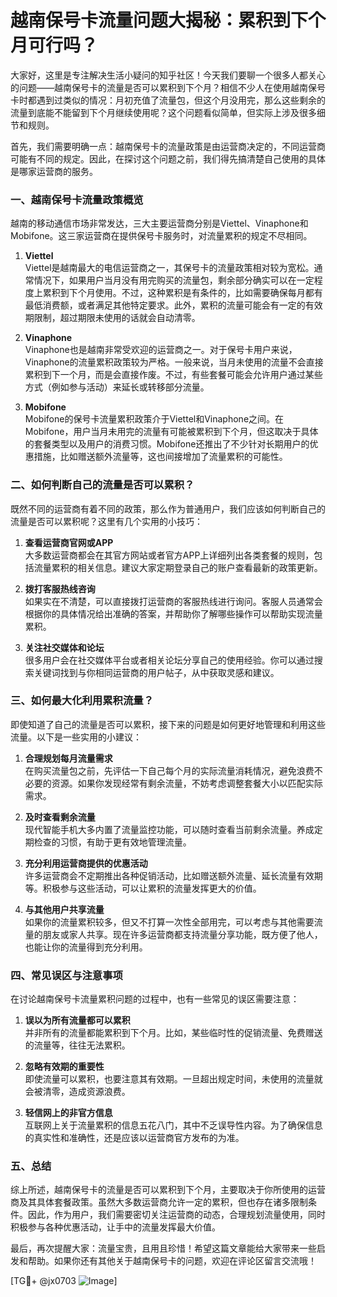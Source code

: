 # 越南保号卡流量问题大揭秘：累积到下个月可行吗？

大家好，这里是专注解决生活小疑问的知乎社区！今天我们要聊一个很多人都关心的问题——越南保号卡的流量是否可以累积到下个月？相信不少人在使用越南保号卡时都遇到过类似的情况：月初充值了流量包，但这个月没用完，那么这些剩余的流量到底能不能留到下个月继续使用呢？这个问题看似简单，但实际上涉及很多细节和规则。

首先，我们需要明确一点：越南保号卡的流量政策是由运营商决定的，不同运营商可能有不同的规定。因此，在探讨这个问题之前，我们得先搞清楚自己使用的具体是哪家运营商的服务。

### 一、越南保号卡流量政策概览

越南的移动通信市场非常发达，三大主要运营商分别是Viettel、Vinaphone和Mobifone。这三家运营商在提供保号卡服务时，对流量累积的规定不尽相同。

1. **Viettel**  
   Viettel是越南最大的电信运营商之一，其保号卡的流量政策相对较为宽松。通常情况下，如果用户当月没有用完购买的流量包，剩余部分确实可以在一定程度上累积到下个月使用。不过，这种累积是有条件的，比如需要确保每月都有最低消费额，或者满足其他特定要求。此外，累积的流量可能会有一定的有效期限制，超过期限未使用的话就会自动清零。

2. **Vinaphone**  
   Vinaphone也是越南非常受欢迎的运营商之一。对于保号卡用户来说，Vinaphone的流量累积政策较为严格。一般来说，当月未使用的流量不会直接累积到下一个月，而是会直接作废。不过，有些套餐可能会允许用户通过某些方式（例如参与活动）来延长或转移部分流量。

3. **Mobifone**  
   Mobifone的保号卡流量累积政策介于Viettel和Vinaphone之间。在Mobifone，用户当月未用完的流量有可能被累积到下个月，但这取决于具体的套餐类型以及用户的消费习惯。Mobifone还推出了不少针对长期用户的优惠措施，比如赠送额外流量等，这也间接增加了流量累积的可能性。

### 二、如何判断自己的流量是否可以累积？

既然不同的运营商有着不同的政策，那么作为普通用户，我们应该如何判断自己的流量是否可以累积呢？这里有几个实用的小技巧：

1. **查看运营商官网或APP**  
   大多数运营商都会在其官方网站或者官方APP上详细列出各类套餐的规则，包括流量累积的相关信息。建议大家定期登录自己的账户查看最新的政策更新。

2. **拨打客服热线咨询**  
   如果实在不清楚，可以直接拨打运营商的客服热线进行询问。客服人员通常会根据你的具体情况给出准确的答案，并帮助你了解哪些操作可以帮助实现流量累积。

3. **关注社交媒体和论坛**  
   很多用户会在社交媒体平台或者相关论坛分享自己的使用经验。你可以通过搜索关键词找到与你相同运营商的用户帖子，从中获取灵感和建议。

### 三、如何最大化利用累积流量？

即使知道了自己的流量是否可以累积，接下来的问题是如何更好地管理和利用这些流量。以下是一些实用的小建议：

1. **合理规划每月流量需求**  
   在购买流量包之前，先评估一下自己每个月的实际流量消耗情况，避免浪费不必要的资源。如果你发现经常有剩余流量，不妨考虑调整套餐大小以匹配实际需求。

2. **及时查看剩余流量**  
   现代智能手机大多内置了流量监控功能，可以随时查看当前剩余流量。养成定期检查的习惯，有助于更有效地管理流量。

3. **充分利用运营商提供的优惠活动**  
   许多运营商会不定期推出各种促销活动，比如赠送额外流量、延长流量有效期等。积极参与这些活动，可以让累积的流量发挥更大的价值。

4. **与其他用户共享流量**  
   如果你的流量累积较多，但又不打算一次性全部用完，可以考虑与其他需要流量的朋友或家人共享。现在许多运营商都支持流量分享功能，既方便了他人，也能让你的流量得到充分利用。

### 四、常见误区与注意事项

在讨论越南保号卡流量累积问题的过程中，也有一些常见的误区需要注意：

1. **误以为所有流量都可以累积**  
   并非所有的流量都能累积到下个月。比如，某些临时性的促销流量、免费赠送的流量等，往往无法累积。

2. **忽略有效期的重要性**  
   即使流量可以累积，也要注意其有效期。一旦超出规定时间，未使用的流量就会被清零，造成资源浪费。

3. **轻信网上的非官方信息**  
   互联网上关于流量累积的信息五花八门，其中不乏误导性内容。为了确保信息的真实性和准确性，还是应该以运营商官方发布的为准。

### 五、总结

综上所述，越南保号卡的流量是否可以累积到下个月，主要取决于你所使用的运营商及其具体套餐政策。虽然大多数运营商允许一定的累积，但也存在诸多限制条件。因此，作为用户，我们需要密切关注运营商的动态，合理规划流量使用，同时积极参与各种优惠活动，让手中的流量发挥最大价值。

最后，再次提醒大家：流量宝贵，且用且珍惜！希望这篇文章能给大家带来一些启发和帮助。如果你还有其他关于越南保号卡的问题，欢迎在评论区留言交流哦！

[TG💪+ @jx0703 ![Image](https://github.com/user-attachments/assets/dbca1d08-cadb-493c-b0ec-ad6f7a83f270)]